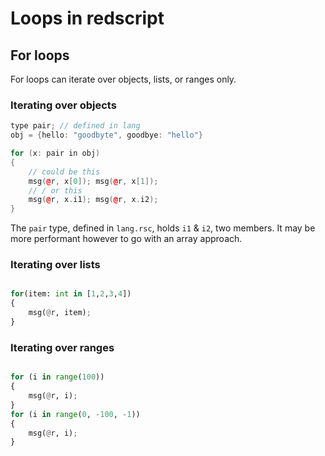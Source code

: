 # Loops in redscript

## For loops

For loops can iterate over objects, lists, or ranges only.

### Iterating over objects

```c++
type pair; // defined in lang
obj = {hello: "goodbyte", goodbye: "hello"}

for (x: pair in obj)
{
    // could be this
    msg(@r, x[0]); msg(@r, x[1]);
    // / or this
    msg(@r, x.i1); msg(@r, x.i2);
}

```

The `pair` type, defined in `lang.rsc`, holds `i1` & `i2`, two members. It may be more performant however to go with an array approach.

### Iterating over lists

```py

for(item: int in [1,2,3,4])
{
    msg(@r, item);
}

```

### Iterating over ranges

```py

for (i in range(100))
{
    msg(@r, i);
}
for (i in range(0, -100, -1))
{
    msg(@r, i);
}

```
